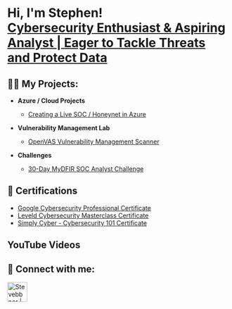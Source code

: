 <h1>Hi, I'm Stephen! <br/> <a href="https://www.linkedin.com/in/stephenabner/">Cybersecurity Enthusiast & Aspiring Analyst | Eager to Tackle Threats and Protect Data</a> <!--<a href="">YouTube</a></h1> -->

<h2>👨‍💻 My Projects:</h2>

- <b>Azure / Cloud Projects</b>
  - [Creating a Live SOC / Honeynet in Azure](https://github.com/steveabner/Cloud-SOC)
    
- <b>Vulnerability Management Lab</b>
  - [OpenVAS Vulnerability Management Scanner](https://github.com/steveabner/Vulnerability-Management)
    
- <b>Challenges</b>
  - [30-Day MyDFIR SOC Analyst Challenge](https://github.com/steveabner/MyDFIR-SOC-Analyst-challenge)

<h2>📃 Certifications</h2>

  - [Google Cybersecurity Professional Certificate](https://www.coursera.org/account/accomplishments/specialization/F2H3SA6KQJB5)
  - [Leveld Cybersecurity Masterclass Certificate](https://app.kajabi.com/certificates/27bce230)
  - [Simply Cyber - Cybersecurity 101 Certificate]()


<h2> YouTube Videos</h2>


<h2> 🤳 Connect with me:</h2>

[<img align="left" alt="Stevebbner | LinkedIn" width="45px" src="https://img.icons8.com/glyph-neue/64/228BE6/linkedin.png" alt="linkedin" />][linkedin]
<!--[<img align="left" alt="Stevebbner | YouTube" width="22px" src="[https://icons8.com/icon/19318/youtube]" />][youtube]
-->
<!--[<img align="left" alt="Steveabner | Twitter" width="22px" src="https://cdn.jsdelivr.net/npm/simple-icons@v3/icons/twitter.svg" />][twitter]
[<img align="left" alt="Steveabner| Instagram" width="22px" src="https://cdn.jsdelivr.net/npm/simple-icons@v3/icons/instagram.svg" />][Instagram]
-->


[youtube]: https://www.youtube.com/@steve.dabner
[linkedin]: https://www.linkedin.com/in/stephenabner/
<!--[twitter]: https://twitter.com/steveabner
[instagram]: https://www.instagram.com/steveabner/
-->

<!--
**steveabner/steveabner** is a ✨ _special_ ✨ repository because its `README.md` (this file) appears on your GitHub profile.

Here are some ideas to get you started:

- 🔭 I’m currently working on ...
- 🌱 I’m currently learning ...
- 👯 I’m looking to collaborate on ...
- 🤔 I’m looking for help with ...
- 💬 Ask me about ...
- 📫 How to reach me: ...
- 😄 Pronouns: ...
- ⚡ Fun fact: ...
-->
